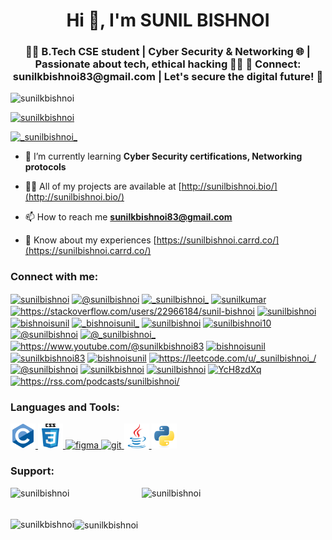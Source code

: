 <h1 align="center">Hi 👋, I'm SUNIL BISHNOI</h1>
<h3 align="center">👨‍💻 B.Tech CSE student | Cyber Security & Networking 🌐 | Passionate about tech, ethical hacking 👨‍💻 📧 Connect: sunilkbishnoi83@gmail.com | Let's secure the digital future! 💼</h3>

<p align="left"> <img src="https://komarev.com/ghpvc/?username=sunilkbishnoi&label=Profile%20views&color=0e75b6&style=flat" alt="sunilkbishnoi" /> </p>

<p align="left"> <a href="https://github.com/ryo-ma/github-profile-trophy"><img src="https://github-profile-trophy.vercel.app/?username=sunilkbishnoi" alt="sunilkbishnoi" /></a> </p>

<p align="left"> <a href="https://twitter.com/_sunilbishnoi_" target="blank"><img src="https://img.shields.io/twitter/follow/_sunilbishnoi_?logo=twitter&style=for-the-badge" alt="_sunilbishnoi_" /></a> </p>

- 🌱 I’m currently learning **Cyber Security certifications, Networking protocols**

- 👨‍💻 All of my projects are available at [http://sunilbishnoi.bio/](http://sunilbishnoi.bio/)

- 📫 How to reach me **sunilkbishnoi83@gmail.com**

- 📄 Know about my experiences [https://sunilbishnoi.carrd.co/](https://sunilbishnoi.carrd.co/)


<h3 align="left">Connect with me:</h3>
<p align="left">
<a href="https://codepen.io/sunilbishnoi" target="blank"><img align="center" src="https://raw.githubusercontent.com/rahuldkjain/github-profile-readme-generator/master/src/images/icons/Social/codepen.svg" alt="sunilbishnoi" height="30" width="40" /></a>
<a href="https://dev.to/@sunilbishnoi" target="blank"><img align="center" src="https://raw.githubusercontent.com/rahuldkjain/github-profile-readme-generator/master/src/images/icons/Social/devto.svg" alt="@sunilbishnoi" height="30" width="40" /></a>
<a href="https://twitter.com/_sunilbishnoi_" target="blank"><img align="center" src="https://raw.githubusercontent.com/rahuldkjain/github-profile-readme-generator/master/src/images/icons/Social/twitter.svg" alt="_sunilbishnoi_" height="30" width="40" /></a>
<a href="https://linkedin.com/in/sunilkumar" target="blank"><img align="center" src="https://raw.githubusercontent.com/rahuldkjain/github-profile-readme-generator/master/src/images/icons/Social/linked-in-alt.svg" alt="sunilkumar" height="30" width="40" /></a>
<a href="https://stackoverflow.com/users/https://stackoverflow.com/users/22966184/sunil-bishnoi" target="blank"><img align="center" src="https://raw.githubusercontent.com/rahuldkjain/github-profile-readme-generator/master/src/images/icons/Social/stack-overflow.svg" alt="https://stackoverflow.com/users/22966184/sunil-bishnoi" height="30" width="40" /></a>
<a href="https://codesandbox.com/sunilbishnoi" target="blank"><img align="center" src="https://raw.githubusercontent.com/rahuldkjain/github-profile-readme-generator/master/src/images/icons/Social/codesandbox.svg" alt="sunilbishnoi" height="30" width="40" /></a>
<a href="https://kaggle.com/bishnoisunil" target="blank"><img align="center" src="https://raw.githubusercontent.com/rahuldkjain/github-profile-readme-generator/master/src/images/icons/Social/kaggle.svg" alt="bishnoisunil" height="30" width="40" /></a>
<a href="https://instagram.com/_bishnoisunil_" target="blank"><img align="center" src="https://raw.githubusercontent.com/rahuldkjain/github-profile-readme-generator/master/src/images/icons/Social/instagram.svg" alt="_bishnoisunil_" height="30" width="40" /></a>
<a href="https://dribbble.com/sunilbishnoi" target="blank"><img align="center" src="https://raw.githubusercontent.com/rahuldkjain/github-profile-readme-generator/master/src/images/icons/Social/dribbble.svg" alt="sunilbishnoi" height="30" width="40" /></a>
<a href="https://www.behance.net/sunilbishnoi10" target="blank"><img align="center" src="https://raw.githubusercontent.com/rahuldkjain/github-profile-readme-generator/master/src/images/icons/Social/behance.svg" alt="sunilbishnoi10" height="30" width="40" /></a>
<a href="https://hashnode.com/@sunilbishnoi" target="blank"><img align="center" src="https://raw.githubusercontent.com/rahuldkjain/github-profile-readme-generator/master/src/images/icons/Social/hashnode.svg" alt="@sunilbishnoi" height="30" width="40" /></a>
<a href="https://medium.com/@_sunilbishnoi_" target="blank"><img align="center" src="https://raw.githubusercontent.com/rahuldkjain/github-profile-readme-generator/master/src/images/icons/Social/medium.svg" alt="@_sunilbishnoi_" height="30" width="40" /></a>
<a href="https://www.youtube.com/c/https://www.youtube.com/@sunilkbishnoi83" target="blank"><img align="center" src="https://raw.githubusercontent.com/rahuldkjain/github-profile-readme-generator/master/src/images/icons/Social/youtube.svg" alt="https://www.youtube.com/@sunilkbishnoi83" height="30" width="40" /></a>
<a href="https://www.codechef.com/users/bishnoisunil" target="blank"><img align="center" src="https://cdn.jsdelivr.net/npm/simple-icons@3.1.0/icons/codechef.svg" alt="bishnoisunil" height="30" width="40" /></a>
<a href="https://www.hackerrank.com/sunilkbishnoi83" target="blank"><img align="center" src="https://raw.githubusercontent.com/rahuldkjain/github-profile-readme-generator/master/src/images/icons/Social/hackerrank.svg" alt="sunilkbishnoi83" height="30" width="40" /></a>
<a href="https://codeforces.com/profile/bishnoisunil" target="blank"><img align="center" src="https://raw.githubusercontent.com/rahuldkjain/github-profile-readme-generator/master/src/images/icons/Social/codeforces.svg" alt="bishnoisunil" height="30" width="40" /></a>
<a href="https://www.leetcode.com/https://leetcode.com/u/_sunilbishnoi_/" target="blank"><img align="center" src="https://raw.githubusercontent.com/rahuldkjain/github-profile-readme-generator/master/src/images/icons/Social/leet-code.svg" alt="https://leetcode.com/u/_sunilbishnoi_/" height="30" width="40" /></a>
<a href="https://www.hackerearth.com/@sunilbishnoi" target="blank"><img align="center" src="https://raw.githubusercontent.com/rahuldkjain/github-profile-readme-generator/master/src/images/icons/Social/hackerearth.svg" alt="@sunilbishnoi" height="30" width="40" /></a>
<a href="https://auth.geeksforgeeks.org/user/sunilkbishnoi" target="blank"><img align="center" src="https://raw.githubusercontent.com/rahuldkjain/github-profile-readme-generator/master/src/images/icons/Social/geeks-for-geeks.svg" alt="sunilkbishnoi" height="30" width="40" /></a>
<a href="https://www.topcoder.com/members/sunilbishnoi" target="blank"><img align="center" src="https://raw.githubusercontent.com/rahuldkjain/github-profile-readme-generator/master/src/images/icons/Social/topcoder.svg" alt="sunilbishnoi" height="30" width="40" /></a>
<a href="https://discord.gg/YcH8zdXq" target="blank"><img align="center" src="https://raw.githubusercontent.com/rahuldkjain/github-profile-readme-generator/master/src/images/icons/Social/discord.svg" alt="YcH8zdXq" height="30" width="40" /></a>
<a href="/https://rss.com/podcasts/sunilbishnoi/" target="blank"><img align="center" src="https://raw.githubusercontent.com/rahuldkjain/github-profile-readme-generator/master/src/images/icons/Social/rss.svg" alt="https://rss.com/podcasts/sunilbishnoi/" height="30" width="40" /></a>
</p>

<h3 align="left">Languages and Tools:</h3>
<p align="left"> <a href="https://www.cprogramming.com/" target="_blank" rel="noreferrer"> <img src="https://raw.githubusercontent.com/devicons/devicon/master/icons/c/c-original.svg" alt="c" width="40" height="40"/> </a> <a href="https://www.w3schools.com/css/" target="_blank" rel="noreferrer"> <img src="https://raw.githubusercontent.com/devicons/devicon/master/icons/css3/css3-original-wordmark.svg" alt="css3" width="40" height="40"/> </a> <a href="https://www.figma.com/" target="_blank" rel="noreferrer"> <img src="https://www.vectorlogo.zone/logos/figma/figma-icon.svg" alt="figma" width="40" height="40"/> </a> <a href="https://git-scm.com/" target="_blank" rel="noreferrer"> <img src="https://www.vectorlogo.zone/logos/git-scm/git-scm-icon.svg" alt="git" width="40" height="40"/> </a> <a href="https://www.java.com" target="_blank" rel="noreferrer"> <img src="https://raw.githubusercontent.com/devicons/devicon/master/icons/java/java-original.svg" alt="java" width="40" height="40"/> </a> <a href="https://www.python.org" target="_blank" rel="noreferrer"> <img src="https://raw.githubusercontent.com/devicons/devicon/master/icons/python/python-original.svg" alt="python" width="40" height="40"/> </a> </p>

<h3 align="left">Support:</h3>
<p><a href="https://www.buymeacoffee.com/sunilbishnoi"> <img align="left" src="https://cdn.buymeacoffee.com/buttons/v2/default-yellow.png" height="50" width="210" alt="sunilbishnoi" /></a><a href="https://ko-fi.com/sunilbishnoi"> <img align="left" src="https://cdn.ko-fi.com/cdn/kofi3.png?v=3" height="50" width="210" alt="sunilbishnoi" /></a></p>

<p><img align="left" src="https://github-readme-stats.vercel.app/api/top-langs?username=sunilkbishnoi&show_icons=true&locale=en&layout=compact" alt="sunilkbishnoi" /></p>
<p>&nbsp;<img align="center" src="https://github-readme-stats.vercel.app/api?username=sunilkbishnoi&show_icons=true&locale=en" alt="sunilkbishnoi" /></p>
